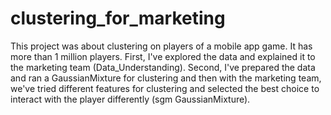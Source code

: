 # clustering_for_marketing
This project was about clustering on players of a mobile app game. It has more than 1 million players. 
First, I've explored the data and explained it to the marketing team (Data_Understanding). Second,  I've prepared the data and ran a GaussianMixture for clustering and then with the marketing team, we've tried different features for clustering and selected the best choice to interact with the player differently (sgm GaussianMixture).
